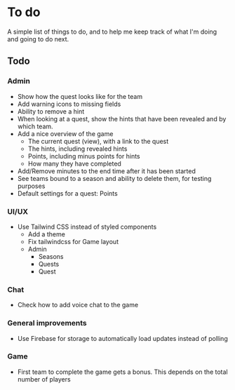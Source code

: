 # To do

A simple list of things to do, and to help me keep track of what I'm doing and going to do next.

## Todo

### Admin

- Show how the quest looks like for the team
- Add warning icons to missing fields
- Ability to remove a hint
- When looking at a quest, show the hints that have been revealed and by which team.
- Add a nice overview of the game
  - The current quest (view), with a link to the quest
  - The hints, including revealed hints
  - Points, including minus points for hints
  - How many they have completed
- Add/Remove minutes to the end time after it has been started
- See teams bound to a season and ability to delete them, for testing purposes
- Default settings for a quest: Points

### UI/UX

- Use Tailwind CSS instead of styled components
  - Add a theme
  - Fix tailwindcss for Game layout
  - Admin
    - Seasons
    - Quests
    - Quest

### Chat

- Check how to add voice chat to the game

### General improvements

- Use Firebase for storage to automatically load updates instead of polling

### Game

- First team to complete the game gets a bonus. This depends on the total number of players
